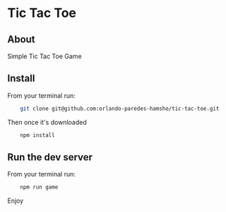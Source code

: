 # Tic Tac Toe

## About ##

Simple Tic Tac Toe Game

## Install ##

From your terminal run:

```bash
    git clone git@github.com:orlando-paredes-hamsho/tic-tac-toe.git
```

Then once it's downloaded

```bash
    npm install
```

## Run the dev server ##

From your terminal run:

```bash
    npm run game 
```

Enjoy
